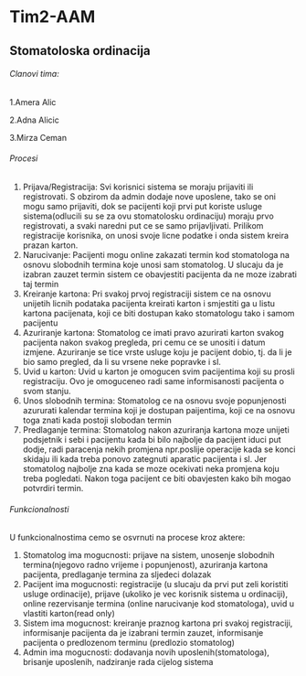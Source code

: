# Tim2-AAM

## Stomatoloska ordinacija

###### Clanovi tima:

1.Amera Alic

2.Adna Alicic

3.Mirza Ceman

###### Procesi
1. Prijava/Registracija: 
Svi korisnici sistema se moraju prijaviti ili registrovati. S obzirom da admin dodaje nove uposlene, tako se oni mogu samo prijaviti, dok se pacijenti koji prvi put koriste usluge sistema(odlucili su se za ovu stomatolosku ordinaciju) moraju prvo registrovati, a svaki naredni put ce se samo prijavljivati. Prilikom registracije korisnika, on unosi svoje licne podatke i onda sistem kreira prazan karton.
2. Narucivanje:
Pacijenti mogu online zakazati termin kod stomatologa na osnovu slobodnih termina koje unosi sam stomatolog. U slucaju da je izabran zauzet termin sistem ce obavjestiti pacijenta da ne moze izabrati taj termin
3. Kreiranje kartona:
Pri svakoj prvoj registraciji sistem ce na osnovu unijetih licnih podataka pacijenta kreirati karton i smjestiti ga u listu kartona pacijenata, koji ce biti dostupan kako stomatologu tako i samom pacijentu
4. Azuriranje kartona:
Stomatolog ce imati pravo azurirati karton svakog pacijenta nakon svakog pregleda, pri cemu ce se unositi i datum izmjene. Azuriranje se tice vrste usluge koju je pacijent dobio, tj. da li je bio samo pregled, da li su vrsene neke popravke i sl.
5. Uvid u karton:
Uvid u karton je omogucen svim pacijentima koji su prosli registraciju. Ovo je omoguceneo radi same informisanosti pacijenta o svom stanju.
6. Unos slobodnih termina:
Stomatolog ce na osnovu svoje popunjenosti azururati kalendar termina koji je dostupan paijentima, koji ce na osnovu toga znati kada postoji slobodan termin
7. Predlaganje termina:
Stomatolog nakon azuriranja kartona moze unijeti podsjetnik i sebi i pacijentu kada bi bilo najbolje da pacijent iduci put dodje, radi paracenja nekih promjena npr.poslije operacije kada se konci skidaju ili kada treba ponovo zategnuti aparatic pacijenta i sl. Jer stomatolog najbolje zna kada se moze ocekivati neka promjena koju treba pogledati. Nakon toga pacijent ce biti obavjesten kako bih mogao potvrdiri termin. 

###### Funkcionalnosti
U funkcionalnostima cemo se osvrnuti na procese kroz aktere: 
1. Stomatolog ima mogucnosti:
prijave na sistem, unosenje slobodnih termina(njegovo radno vrijeme i popunjenost), azuriranja kartona pacijenta, predlaganje termina za sljedeci dolazak
2. Pacijent ima mogucnosti: 
registracije (u slucaju da prvi put zeli koristiti usluge ordinacije), prijave (ukoliko je vec korisnik sistema u ordinaciji), online rezervisanje termina (online narucivanje kod stomatologa), uvid u vlastiti karton(read only)
3. Sistem ima mogucnost: 
kreiranje praznog kartona pri svakoj registraciji, informisanje pacijenta da je izabrani termin zauzet, informisanje pacijenta o predlozenom terminu (predlozio stomatolog)
4. Admin ima mogucnosti: 
dodavanja novih uposlenih(stomatologa), brisanje uposlenih, nadziranje rada cijelog sistema 




